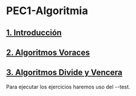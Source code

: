 # PEC1-Algoritmia

## [1. Introducción](T1-Introducción/introduccion.md)
## [2. Algoritmos Voraces](T2-AlgoritmosVoraces/AlgoritmosVoraces.md)
## [3. Algoritmos Divide y Vencera](T3-DivideYVenceras/DivideYVenceras.md)


Para ejecutar los ejercicios haremos uso del --test.
